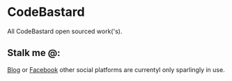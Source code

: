 # CodeBastard
All CodeBastard open sourced work('s).

## Stalk me @:
[Blog](jakubmikos.net) or [Facebook](facebook.de/CodeBastard) other social platforms are currentyl only sparlingly in use.
